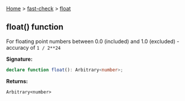 [Home](/) &gt; [fast-check](../fast-check.md) &gt; [float](float.md)

## float() function

For floating point numbers between 0.0 (included) and 1.0 (excluded) - accuracy of `1 / 2**24`

<b>Signature:</b>

```typescript
declare function float(): Arbitrary<number>;
```
<b>Returns:</b>

`Arbitrary<number>`

